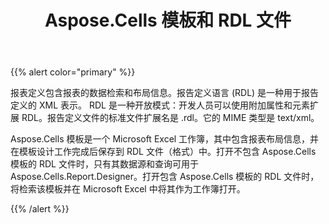 ﻿---
title: Aspose.Cells 模板和 RDL 文件
type: docs
weight: 40
url: /zh/reportingservices/aspose-cells-template-and-rdl-files/
---
{{% alert color="primary" %}} 

报表定义包含报表的数据检索和布局信息。报告定义语言 (RDL) 是一种用于报告定义的 XML 表示。 RDL 是一种开放模式：开发人员可以使用附加属性和元素扩展 RDL。报告定义文件的标准文件扩展名是 .rdl。它的 MIME 类型是 text/xml。

Aspose.Cells 模板是一个 Microsoft Excel 工作簿，其中包含报表布局信息，并在模板设计工作完成后保存到 RDL 文件（格式）中。打开不包含 Aspose.Cells 模板的 RDL 文件时，只有其数据源和查询可用于 Aspose.Cells.Report.Designer。打开包含 Aspose.Cells 模板的 RDL 文件时，将检索该模板并在 Microsoft Excel 中将其作为工作簿打开。

{{% /alert %}}
